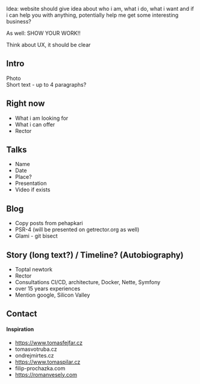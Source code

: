 Idea: website should give idea about who i am, what i do, what i want and if i can help you with anything, potentially help me get some interesting business?

As well: SHOW YOUR WORK!!

Think about UX, it should be clear

## Intro
Photo  
Short text - up to 4 paragraphs?
 
## Right now
- What i am looking for
- What i can offer
- Rector

## Talks
- Name
- Date
- Place?
- Presentation
- Video if exists 

## Blog
- Copy posts from pehapkari
- PSR-4 (will be presented on getrector.org as well)
- Glami - git bisect

## Story (long text?) / Timeline? (Autobiography)
- Toptal newtork
- Rector
- Consultations CI/CD, architecture, Docker, Nette, Symfony
- over 15 years experiences
- Mention google, Silicon Valley

## Contact

#### Inspiration
- https://www.tomasfejfar.cz
- tomasvotruba.cz
- ondrejmirtes.cz
- https://www.tomaspilar.cz
- filip-prochazka.com
- https://romanvesely.com
